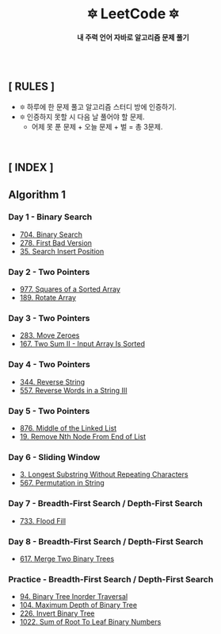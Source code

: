 <div align="center">

<h1>🔯 <b>LeetCode</b> 🔯</h1>

<b>내 주력 언어 자바로 알고리즘 문제 풀기</b>

</div>

<br>
<br>

## **[ RULES ]**
- 🔯 하루에 한 문제 풀고 알고리즘 스터디 방에 인증하기.
- 🔯 인증하지 못할 시 다음 날 풀어야 할 문제.
    - 어제 못 푼 문제 + 오늘 문제 + 벌 = 총 3문제.

<br>

## **[ INDEX ]**
## Algorithm 1
### **Day 1 - Binary Search**
- [704. Binary Search](https://github.com/kellykang-tech/algorithm/blob/main/LeetCode/src/com/lab/studyplan/algorithm1/binarysearch/BinarySearch704.java)
- [278. First Bad Version](https://github.com/kellykang-tech/algorithm/blob/main/LeetCode/src/com/lab/studyplan/algorithm1/binarysearch/FirstBadVersion278.java)
- [35. Search Insert Position](https://github.com/kellykang-tech/algorithm/blob/main/LeetCode/src/com/lab/studyplan/algorithm1/binarysearch/SearchInsertPosition35.java)

### **Day 2 - Two Pointers**
- [977. Squares of a Sorted Array](https://github.com/kellykang-tech/algorithm/blob/main/LeetCode/src/com/lab/studyplan/algorithm1/twopointers/SquaresOfaSortedArray977.java)
- [189. Rotate Array](https://github.com/kellykang-tech/algorithm/blob/main/LeetCode/src/com/lab/studyplan/algorithm1/twopointers/RotateArray189.java)

### **Day 3 - Two Pointers**
- [283. Move Zeroes](https://github.com/kellykang-tech/algorithm/blob/main/LeetCode/src/com/lab/studyplan/algorithm1/twopointers/MoveZeroes283.java)
- [167. Two Sum II - Input Array Is Sorted](https://github.com/kellykang-tech/algorithm/blob/main/LeetCode/src/com/lab/studyplan/algorithm1/twopointers/TwoSum167.java)

### **Day 4 - Two Pointers**
- [344. Reverse String](https://github.com/kellykang-tech/algorithm/blob/main/LeetCode/src/com/lab/studyplan/algorithm1/twopointers/ReverseString344.java)
- [557. Reverse Words in a String III](https://github.com/kellykang-tech/algorithm/blob/main/LeetCode/src/com/lab/studyplan/algorithm1/twopointers/ReverseWords557.java)

### **Day 5 - Two Pointers**
- [876. Middle of the Linked List](https://github.com/kellykang-tech/algorithm/blob/main/LeetCode/src/com/lab/studyplan/algorithm1/twopointers/MiddleOfTheLinkedList876.java)
- [19. Remove Nth Node From End of List](https://github.com/kellykang-tech/algorithm/blob/main/LeetCode/src/com/lab/studyplan/algorithm1/twopointers/RemoveNthNodeFromEndOfList19.java)

### **Day 6 - Sliding Window**
- [3. Longest Substring Without Repeating Characters](https://github.com/kellykang-tech/algorithm/blob/main/LeetCode/src/com/lab/studyplan/algorithm1/slidingwindow/LongestSubstring3.java)
- [567. Permutation in String](https://github.com/kellykang-tech/algorithm/blob/main/LeetCode/src/com/lab/studyplan/algorithm1/slidingwindow/PermutationInString567.java)

### **Day 7 - Breadth-First Search / Depth-First Search**
- [733. Flood Fill](https://github.com/kellykang-tech/algorithm/blob/main/LeetCode/src/com/lab/studyplan/algorithm1/bfsdfs/FloodFill733.java)

### **Day 8 - Breadth-First Search / Depth-First Search**
- [617. Merge Two Binary Trees](https://github.com/kellykang-tech/algorithm/blob/main/LeetCode/src/com/lab/studyplan/algorithm1/bfsdfs/MergeTwoBinaryTrees617.java)


### **Practice - Breadth-First Search / Depth-First Search**
- [94. Binary Tree Inorder Traversal](https://github.com/kellykang-tech/algorithm/blob/main/LeetCode/src/com/lab/studyplan/algorithm1/bfsdfs/BinaryTreeInorderTraversal94.java)
- [104. Maximum Depth of Binary Tree](https://github.com/kellykang-tech/algorithm/blob/main/LeetCode/src/com/lab/studyplan/algorithm1/bfsdfs/MaximumDepth104.java)
- [226. Invert Binary Tree](https://github.com/kellykang-tech/algorithm/blob/main/LeetCode/src/com/lab/studyplan/algorithm1/bfsdfs/InvertBinaryTree226.java)
- [1022. Sum of Root To Leaf Binary Numbers](https://github.com/kellykang-tech/algorithm/blob/main/LeetCode/src/com/lab/studyplan/algorithm1/bfsdfs/SumOfRootToLeafBinaryNumbers1022.java)

